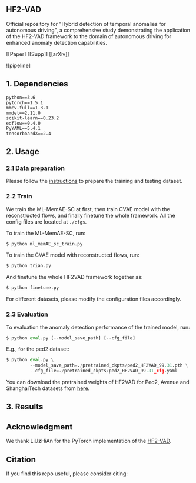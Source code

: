 ## HF2-VAD
Official repository for "Hybrid detection of temporal anomalies for autonomous driving", a comprehensive study demonstrating the application of the HF2-VAD framework to the domain of autonomous driving for enhanced anomaly detection capabilities.

[\[Paper\]
[\[Supp\]]
[\[arXiv\]]

![pipeline]
## 1. Dependencies
```
python==3.6
pytorch==1.5.1
mmcv-full==1.3.1
mmdet==2.11.0
scikit-learn==0.23.2
edflow==0.4.0
PyYAML==5.4.1
tensorboardX==2.4
```
## 2. Usage
### 2.1 Data preparation
Please follow the [instructions](./pre_process/readme.md) to prepare the training and testing dataset.

### 2.2 Train
We train the ML-MemAE-SC at first, then train CVAE model with the reconstructed flows,
and finally finetune the whole framework. All the config files are located at `./cfgs`. 

To train the ML-MemAE-SC, run:
```python
$ python ml_memAE_sc_train.py
```
To train the CVAE model with reconstructed flows, run:
```python
$ python trian.py
```
And finetune the whole HF2VAD framework together as:
```python
$ python finetune.py
```
For different datasets, please modify the configuration files accordingly.

### 2.3 Evaluation
To evaluation the anomaly detection performance of the trained model, run:
```python
$ python eval.py [--model_save_path] [--cfg_file] 
```
E.g., for the ped2 dataset:
```python
$ python eval.py \
         --model_save_path=./pretrained_ckpts/ped2_HF2VAD_99.31.pth \
         --cfg_file=./pretrained_ckpts/ped2_HF2VAD_99.31_cfg.yaml
```
You can download the pretrained weights of HF2VAD for Ped2, Avenue and ShanghaiTech datasets 
from [here](https://drive.google.com/drive/folders/10B7WmZmBSgOPjkbedK9JwH6HRo06VSC2?usp=sharing).

## 3. Results

## Acknowledgment
We thank LiUzHiAn for the PyTorch implementation of the [HF2-VAD](https://github.com/LiUzHiAn/hf2vad).

## Citation
If you find this repo useful, please consider citing:
```
```
